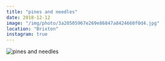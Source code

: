```yaml
---
title: "pines and needles"
date: 2018-12-12
image: "/img/photo/3a20505967e269e86847a8424660f0d4.jpg"
location: "Brixton"
instagram: true
---
```


![pines and needles](/img/photo/3a20505967e269e86847a8424660f0d4.jpg)
